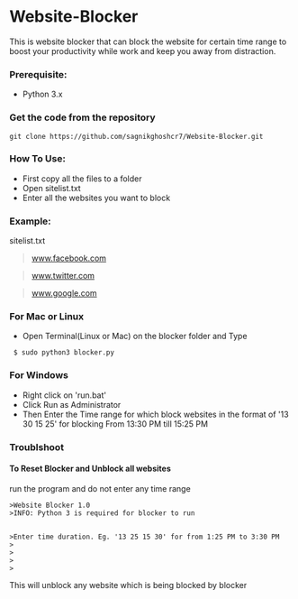 # Website-Blocker
This is website blocker that can block the website for certain time range to boost your productivity while work and keep you away from distraction.

### Prerequisite:
  - Python 3.x
  
### Get the code from the repository

```
git clone https://github.com/sagnikghoshcr7/Website-Blocker.git
```
  
### How To Use:
  - First copy all the files to a folder
  - Open sitelist.txt
  - Enter all the websites you want to block
  ### Example:
  sitelist.txt
 
   >www.facebook.com 
   
   >www.twitter.com 
   
   >www.google.com
  
  ### For Mac or Linux
  - Open Terminal(Linux or Mac) on the blocker folder and Type
  
```
 $ sudo python3 blocker.py
```
  
  ### For Windows
  - Right click on 'run.bat' 
  - Click Run as Administrator  
  - Then Enter the Time range for which block websites in the format of
  '13 30 15 25' for blocking From 13:30 PM till 15:25 PM
  
  ### Troublshoot
  #### To Reset Blocker and Unblock all websites
  run the program and do not enter any time range

    >Website Blocker 1.0
    >INFO: Python 3 is required for blocker to run


    >Enter time duration. Eg. '13 25 15 30' for from 1:25 PM to 3:30 PM
    >
    >
    >
    >
    
  
  This will unblock any website which is being blocked by blocker
